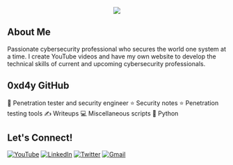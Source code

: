 
<p align=center><img src="https://0xd4y.com/images/0xd4y-logo-gray-small-centered.png"></p>

## About Me 
Passionate cybersecurity professional who secures the world one system at a time. 
I create YouTube videos and have my own website to develop the technical skills of current and upcoming cybersecurity professionals.

## 0xd4y GitHub
🤵 Penetration tester and security engineer 
⭐ Security notes
⭐ Penetration testing tools
✍️ Writeups
💻 Miscellaneous scripts
🐍 Python 

## Let's Connect!
[![YouTube](https://img.shields.io/youtube/channel/subscribers/UCSumP9z5Rzquqih-jpusTOQ?style=for-the-badge)](https://www.youtube.com/@0xd4y)
[![LinkedIn](https://img.shields.io/badge/-LinkedIn-0077B5?style=flat&logo=linkedin&logoColor=white)](https://www.linkedin.com/in/SegevEliezer/)
[![Twitter](https://img.shields.io/badge/-Twitter-1DA1F2?style=flat&logo=twitter&logoColor=white)](https://twitter.com/0xd4y)
[![Gmail](https://img.shields.io/badge/-Gmail-D14836?style=flat&logo=gmail&logoColor=white)](mailto:0xd4yWriteups@gmail.com)

